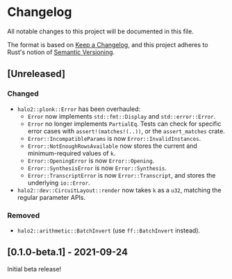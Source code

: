 # Changelog
All notable changes to this project will be documented in this file.

The format is based on [Keep a Changelog](https://keepachangelog.com/en/1.0.0/),
and this project adheres to Rust's notion of
[Semantic Versioning](https://semver.org/spec/v2.0.0.html).

## [Unreleased]
### Changed
- `halo2::plonk::Error` has been overhauled:
  - `Error` now implements `std::fmt::Display` and `std::error::Error`.
  - `Error` no longer implements `PartialEq`. Tests can check for specific error
    cases with `assert!(matches!(..))`, or the `assert_matches` crate.
  - `Error::IncompatibleParams` is now `Error::InvalidInstances`.
  - `Error::NotEnoughRowsAvailable` now stores the current and minimum-required
    values of `k`.
  - `Error::OpeningError` is now `Error::Opening`.
  - `Error::SynthesisError` is now `Error::Synthesis`.
  - `Error::TranscriptError` is now `Error::Transcript`, and stores the
    underlying `io::Error`.
- `halo2::dev::CircuitLayout::render` now takes `k` as a `u32`, matching the
  regular parameter APIs.

### Removed
- `halo2::arithmetic::BatchInvert` (use `ff::BatchInvert` instead).

## [0.1.0-beta.1] - 2021-09-24
Initial beta release!
